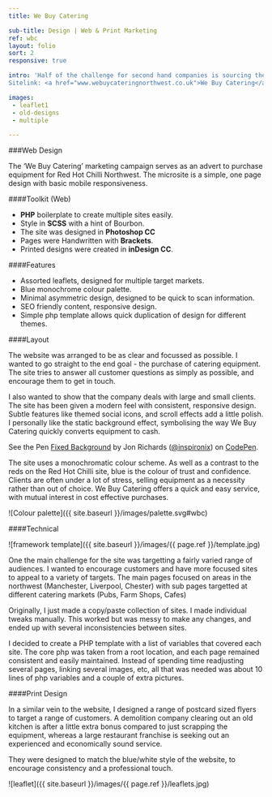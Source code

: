 ```yaml
---
title: We Buy Catering

sub-title: Design | Web & Print Marketing
ref: wbc
layout: folio
sort: 2
responsive: true

intro: 'Half of the challenge for second hand companies is sourcing the equipment. Unlike new stock that can often be supplied on demand, refurbishment retailers can only sell what they can get their hands on. <br>
Sitelink: <a href="www.webuycateringnorthwest.co.uk">We Buy Catering</a>'

images:
 - leaflet1
 - old-designs
 - multiple

---
```


###Web Design

The ‘We Buy Catering’ marketing campaign serves as an advert to purchase equipment for Red Hot Chilli Northwest. The microsite is a simple, one page design with basic mobile responsiveness.

####Toolkit (Web)

- **PHP** boilerplate to create multiple sites easily.
- Style in **SCSS** with a hint of Bourbon.
- The site was designed in **Photoshop CC**
- Pages were Handwritten with **Brackets**.
- Printed designs were created in **inDesign CC**.

####Features
- Assorted leaflets, designed for multiple target markets.
- Blue monochrome colour palette.
- Minimal asymmetric design, designed to be quick to scan information.
- SEO friendly content, responsive design.
- Simple php template allows quick duplication of design for different themes.

####Layout

The website was arranged to be as clear and focussed as possible. I wanted to go straight to the end goal - the purchase of catering equipment. The site tries to answer all customer questions as simply as possible, and encourage them to get in touch.

I also wanted to show that the company deals with large and small clients. The site has been given a modern feel with consistent, responsive design. Subtle features like themed social icons, and scroll effects add a little polish. I personally like the static background effect, symbolising the way We Buy Catering quickly converts equipment to cash.

<p data-height="634" data-theme-id="18904" data-slug-hash="meqEyx" data-default-tab="result" data-user="inspironix" class='codepen'>See the Pen <a href='http://codepen.io/inspironix/pen/meqEyx/'>Fixed Background</a> by Jon Richards (<a href='http://codepen.io/inspironix'>@inspironix</a>) on <a href='http://codepen.io'>CodePen</a>.</p>
<script async src="//assets.codepen.io/assets/embed/ei.js"></script>

The site uses a monochromatic colour scheme. As well as a contrast to the reds on the Red Hot Chilli site, blue is the colour of trust and confidence. Clients are often under a lot of stress, selling equipment as a necessity rather than out of choice. We Buy Catering offers a quick and easy service, with mutual interest in cost effective purchases.

![Colour palette]({{ site.baseurl }}/images/palette.svg#wbc)

####Technical

<span class="thumbnail-frame" >
![framework template]({{ site.baseurl }}/images/{{ page.ref }}/template.jpg)
</span>

One the main challenge for the site was targetting a fairly varied range of audiences. I wanted to encourage customers and have more focused sites to appeal to a variety of targets. The main pages focused on areas in the northwest (Manchester, Liverpool, Chester) with sub pages targetted at different catering markets (Pubs, Farm Shops, Cafes)

Originally, I just made a copy/paste collection of sites. I made individual tweaks manually. This worked but was messy to make any changes, and ended up with several inconsistencies between sites.

I decided to create a PHP template with a list of variables that covered each site. The core php was taken from a root location, and each page remained consistent and easily maintained. Instead of spending time readjusting several pages, linking several images, etc, all that was needed was about 10 lines of php variables and a couple of extra pictures.



####Print Design

In a similar vein to the website, I designed a range of postcard sized flyers to target a range of customers. A demolition company clearing out an old kitchen is after a little extra bonus compared to just scrapping the equipment, whereas a large restaurant franchise is seeking out an experienced and economically sound service.

They were designed to match the blue/white style of the website, to encourage consistency and a professional touch.

![leaflet]({{ site.baseurl }}/images/{{ page.ref }}/leaflets.jpg)


